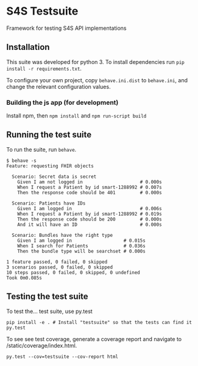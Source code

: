 # S4S Testsuite

Framework for testing S4S API implementations

## Installation

This suite was developed for python 3. To install dependencies run `pip install -r requirements.txt`.

To configure your own project, copy `behave.ini.dist` to `behave.ini`, and change the relevant configuration values.

### Building the js app (for development)

Install npm, then `npm install` and `npm run-script build`

## Running the test suite

To run the suite, run `behave`.

```
$ behave -s
Feature: requesting FHIR objects

  Scenario: Secret data is secret
    Given I am not logged in                     # 0.000s
    When I request a Patient by id smart-1288992 # 0.007s
    Then the response code should be 401         # 0.000s

  Scenario: Patients have IDs
    Given I am logged in                         # 0.006s
    When I request a Patient by id smart-1288992 # 0.019s
    Then the response code should be 200         # 0.000s
    And it will have an ID                       # 0.000s

  Scenario: Bundles have the right type
    Given I am logged in                   # 0.015s
    When I search for Patients             # 0.036s
    Then the bundle type will be searchset # 0.000s

1 feature passed, 0 failed, 0 skipped
3 scenarios passed, 0 failed, 0 skipped
10 steps passed, 0 failed, 0 skipped, 0 undefined
Took 0m0.085s
```

## Testing the test suite

To test the... test suite, use py.test

```
pip install -e . # Install "testsuite" so that the tests can find it
py.test
```

To see see test coverage, generate a coverage report and navigate to
/static/coverage/index.html.

```
py.test --cov=testsuite --cov-report html
```
